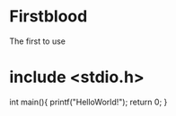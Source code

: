 # Firstblood
The first to use
# include <stdio.h>
int main(){
  printf("HelloWorld!");
  return 0;
}
